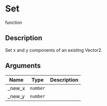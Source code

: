 # Set

<span class="badge badge-secondary">function</span>

## Description
Set x and y components of an existing Vector2.

## Arguments
| Name | Type | Description |
| ---- | ---- | ----------- |
| _new_x | `number` |  |
| _new_y | `number` |  |